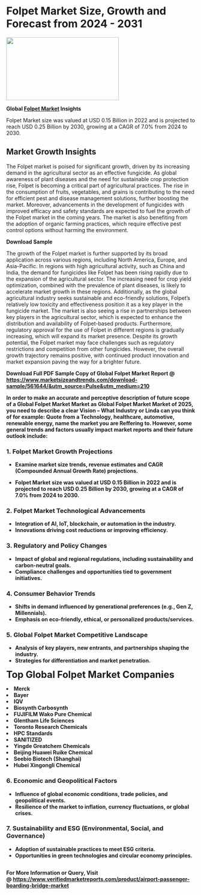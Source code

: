 <H1>Folpet Market Size, Growth and Forecast from 2024 - 2031</H1><img class="aligncenter size-medium wp-image-584254" src="https://thirdeyenews.in/wp-content/uploads/2024/09/Global-Market-Research-300x168.jpeg" alt="" width="300" height="168" /><p><strong>Global&nbsp;<a href="https://www.marketsizeandtrends.com/download-sample/561644/&amp;utm_source=Pulse&amp;utm_medium=210">Folpet Market</a> Insights</strong></p><p>Folpet Market size was valued at USD 0.15 Billion in 2022 and is projected to reach USD 0.25 Billion by 2030, growing at a CAGR of 7.0% from 2024 to 2030.</p><p><h2>Market Growth Insights</h2> <p>The Folpet market is poised for significant growth, driven by its increasing demand in the agricultural sector as an effective fungicide. As global awareness of plant diseases and the need for sustainable crop protection rise, Folpet is becoming a critical part of agricultural practices. The rise in the consumption of fruits, vegetables, and grains is contributing to the need for efficient pest and disease management solutions, further boosting the market. Moreover, advancements in the development of fungicides with improved efficacy and safety standards are expected to fuel the growth of the Folpet market in the coming years. The market is also benefiting from the adoption of organic farming practices, which require effective pest control options without harming the environment.</p> <p><strong>Download Sample</strong></p> <p>The growth of the Folpet market is further supported by its broad application across various regions, including North America, Europe, and Asia-Pacific. In regions with high agricultural activity, such as China and India, the demand for fungicides like Folpet has been rising rapidly due to the expansion of the agricultural sector. The increasing need for crop yield optimization, combined with the prevalence of plant diseases, is likely to accelerate market growth in these regions. Additionally, as the global agricultural industry seeks sustainable and eco-friendly solutions, Folpet’s relatively low toxicity and effectiveness position it as a key player in the fungicide market. The market is also seeing a rise in partnerships between key players in the agricultural sector, which is expected to enhance the distribution and availability of Folpet-based products. Furthermore, regulatory approval for the use of Folpet in different regions is gradually increasing, which will expand its market presence. Despite its growth potential, the Folpet market may face challenges such as regulatory restrictions and competition from other fungicides. However, the overall growth trajectory remains positive, with continued product innovation and market expansion paving the way for a brighter future. <p><strong></p><p><span class=""><strong>Download Full PDF Sample Copy of Global Folpet Market Report</strong> @ <a href="https://www.marketsizeandtrends.com/download-sample/561644/&amp;utm_source=Pulse&amp;utm_medium=210" target="_blank">https://www.marketsizeandtrends.com/download-sample/561644/&amp;utm_source=Pulse&amp;utm_medium=210</a></span></p><p>In order to make an accurate and perceptive description of future scope of a Global&nbsp;Folpet Market Market as Global&nbsp;Folpet Market Market of 2025, you need to describe a clear Vision &ndash; What Industry or Linda can you think of for example: Quote from a Technology, healthcare, automotive, renewable energy, name the market you are Reffering to. However, some general trends and factors usually impact market reports and their future outlook include:</p><h3>1.&nbsp;<strong>Folpet Market Growth Projections</strong></h3><ul><li>Examine market size trends, revenue estimates and CAGR (Compounded Annual Growth Rate) projections.</li><li><p>Folpet Market size was valued at USD 0.15 Billion in 2022 and is projected to reach USD 0.25 Billion by 2030, growing at a CAGR of 7.0% from 2024 to 2030.</p></li></ul><h3>2.&nbsp;<strong>Folpet Market Technological Advancements</strong></h3><ul><li>Integration of AI, IoT, blockchain, or automation in the industry.</li><li>Innovations driving cost reductions or improving efficiency.</li></ul><h3>3.&nbsp;<strong>Regulatory and Policy Changes</strong></h3><ul><li>Impact of global and regional regulations, including sustainability and carbon-neutral goals.</li><li>Compliance challenges and opportunities tied to government initiatives.</li></ul><h3>4.&nbsp;<strong>Consumer Behavior Trends</strong></h3><ul><li>Shifts in demand influenced by generational preferences (e.g., Gen Z, Millennials).</li><li>Emphasis on eco-friendly, ethical, or personalized products/services.</li></ul><h3>5.&nbsp;<strong>Global Folpet Market Competitive Landscape</strong></h3><ul><li>Analysis of key players, new entrants, and partnerships shaping the industry.</li><li>Strategies for differentiation and market penetration.</li></ul><p data-pm-slice="1 1 []"><span style="color: inherit; font-family: inherit; font-size: 25px;">Top Global Folpet Market Companies</span></p><div class="" data-test-id=""><p><li>Merck</li><li> Bayer</li><li> IQV</li><li> Biosynth Carbosynth</li><li> FUJIFILM Wako Pure Chemical</li><li> Glentham Life Sciences</li><li> Toronto Research Chemicals</li><li> HPC Standards</li><li> SANITIZED</li><li> Yingde Greatchem Chemicals</li><li> Beijing Huawei Ruike Chemical</li><li> Seebio Biotech (Shanghai)</li><li> Hubei Xingongli Chemical</li></p></div><h3>6.&nbsp;<strong>Economic and Geopolitical Factors</strong></h3><ul><li>Influence of global economic conditions, trade policies, and geopolitical events.</li><li>Resilience of the market to inflation, currency fluctuations, or global crises.</li></ul><h3>7.&nbsp;<strong>Sustainability and ESG (Environmental, Social, and Governance)</strong></h3><ul><li>Adoption of sustainable practices to meet ESG criteria.</li><li>Opportunities in green technologies and circular economy principles.</li></ul><h2><strong style="font-size: 14px;">For More Information or Query, Visit @&nbsp;</strong><a style="background-color: #ffffff; font-size: 14px;" href="https://www.marketsizeandtrends.com/report/folpet-market/" target="_blank">https://www.verifiedmarketreports.com/product/airport-passenger-boarding-bridge-market</a></h2>
